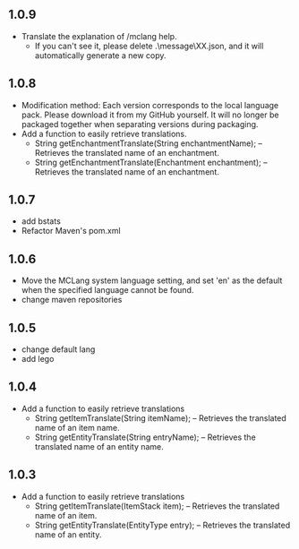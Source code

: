 ## 1.0.9
* Translate the explanation of /mclang help.
  * If you can't see it, please delete .\message\XX.json, and it will automatically generate a new copy.

## 1.0.8
* Modification method: Each version corresponds to the local language pack. Please download it from my GitHub yourself. It will no longer be packaged together when separating versions during packaging.
* Add a function to easily retrieve translations.
  * String getEnchantmentTranslate(String enchantmentName); – Retrieves the translated name of an enchantment.
  * String getEnchantmentTranslate(Enchantment enchantment); – Retrieves the translated name of an enchantment.

## 1.0.7
* add bstats 
* Refactor Maven's pom.xml

## 1.0.6
* Move the MCLang system language setting, and set 'en' as the default when the specified language cannot be found.
* change maven repositories

## 1.0.5
* change default lang
* add lego

## 1.0.4
* Add a function to easily retrieve translations
  * String getItemTranslate(String itemName); – Retrieves the translated name of an item name.
  * String getEntityTranslate(String entryName); – Retrieves the translated name of an entity name.
  
## 1.0.3
* Add a function to easily retrieve translations
  * String getItemTranslate(ItemStack item); – Retrieves the translated name of an item.
  * String getEntityTranslate(EntityType entry); – Retrieves the translated name of an entity.